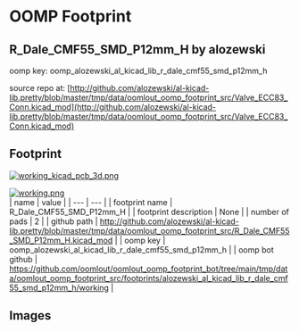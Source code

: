 # OOMP Footprint  
## R_Dale_CMF55_SMD_P12mm_H  by alozewski  
  
oomp key: oomp_alozewski_al_kicad_lib_r_dale_cmf55_smd_p12mm_h  
  
source repo at: [http://github.com/alozewski/al-kicad-lib.pretty/blob/master/tmp/data/oomlout_oomp_footprint_src/Valve_ECC83_Conn.kicad_mod](http://github.com/alozewski/al-kicad-lib.pretty/blob/master/tmp/data/oomlout_oomp_footprint_src/Valve_ECC83_Conn.kicad_mod)  
## Footprint  
  
[![working_kicad_pcb_3d.png](working_kicad_pcb_3d_600.png)](working_kicad_pcb_3d.png)  
  
[![working.png](working_600.png)](working.png)  
| name | value | 
| --- | --- | 
| footprint name | R_Dale_CMF55_SMD_P12mm_H | 
| footprint description | None | 
| number of pads | 2 | 
| github path | http://github.com/alozewski/al-kicad-lib.pretty/blob/master/tmp/data/oomlout_oomp_footprint_src/R_Dale_CMF55_SMD_P12mm_H.kicad_mod | 
| oomp key | oomp_alozewski_al_kicad_lib_r_dale_cmf55_smd_p12mm_h | 
| oomp bot github | https://github.com/oomlout/oomlout_oomp_footprint_bot/tree/main/tmp/data/oomlout_oomp_footprint_src/footprints/alozewski_al_kicad_lib_r_dale_cmf55_smd_p12mm_h/working | 
## Images  
